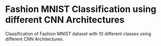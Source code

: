 
# Fashion MNIST Classification using different CNN Architectures

Classification of Fashion MNIST dataset with 10 different classes using different CNN Architectures.
